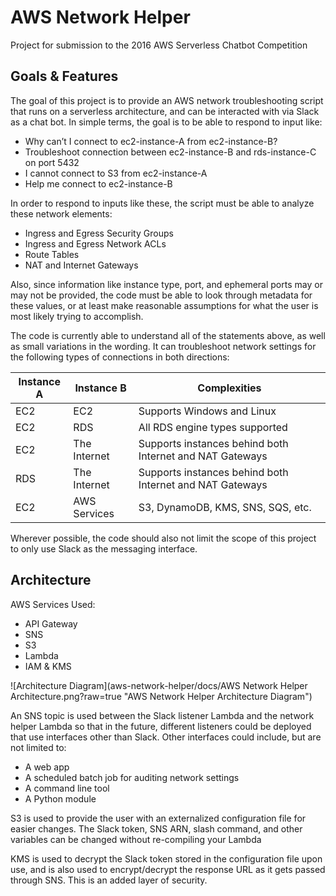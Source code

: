 # AWS Network Helper
Project for submission to the 2016 AWS Serverless Chatbot Competition

## Goals & Features
The goal of this project is to provide an AWS network troubleshooting script that runs on a serverless architecture, and can be interacted with via Slack as a chat bot. In simple terms, the goal is to be able to respond to input like:

* Why can’t I connect to ec2-instance-A from ec2-instance-B?
* Troubleshoot connection between ec2-instance-B and rds-instance-C on port 5432
* I cannot connect to S3 from ec2-instance-A
* Help me connect to ec2-instance-B

In order to respond to inputs like these, the script must be able to analyze these network elements:

* Ingress and Egress Security Groups
* Ingress and Egress Network ACLs
* Route Tables
* NAT and Internet Gateways

Also, since information like instance type, port, and ephemeral ports may or may not be provided, the code must be able to look through metadata for these values, or at least make reasonable assumptions for what the user is most likely trying to accomplish.

The code is currently able to understand all of the statements above, as well as small variations in the wording. It can troubleshoot network settings for the following types of connections in both directions:

| Instance A | Instance B   | Complexities                                             |
|------------|--------------|----------------------------------------------------------|
| EC2        | EC2          | Supports Windows and Linux                               |
| EC2        | RDS          | All RDS engine types supported                           |
| EC2        | The Internet | Supports instances behind both Internet and NAT Gateways |
| RDS        | The Internet | Supports instances behind both Internet and NAT Gateways |
| EC2        | AWS Services | S3, DynamoDB, KMS, SNS, SQS, etc.                        |

Wherever possible, the code should also not limit the scope of this project to only use Slack as the messaging interface.


## Architecture

AWS Services Used:
* API Gateway
* SNS
* S3
* Lambda
* IAM & KMS

![Architecture Diagram](aws-network-helper/docs/AWS Network Helper Architecture.png?raw=true "AWS Network Helper Architecture Diagram")

An SNS topic is used between the Slack listener Lambda and the network helper Lambda so that in the future, different listeners could be deployed that use interfaces other than Slack. Other interfaces could include, but are not limited to:

* A web app
* A scheduled batch job for auditing network settings
* A command line tool
* A Python module

S3 is used to provide the user with an externalized configuration file for easier changes. The Slack token, SNS ARN, slash command, and other variables can be changed without re-compiling your Lambda

KMS is used to decrypt the Slack token stored in the configuration file upon use, and is also used to encrypt/decrypt the response URL as it gets passed through SNS. This is an added layer of security.